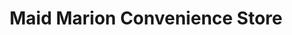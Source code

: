 ---
title: "Maid Marion Convenience Store"
url: /bristol/maid-marion-convenience-store/
shop: Lebensmittel
---